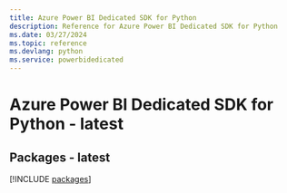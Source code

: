 ```yaml
---
title: Azure Power BI Dedicated SDK for Python
description: Reference for Azure Power BI Dedicated SDK for Python
ms.date: 03/27/2024
ms.topic: reference
ms.devlang: python
ms.service: powerbidedicated
---
```

# Azure Power BI Dedicated SDK for Python - latest
## Packages - latest
[!INCLUDE [packages](power-bi-dedicated-index.md)]